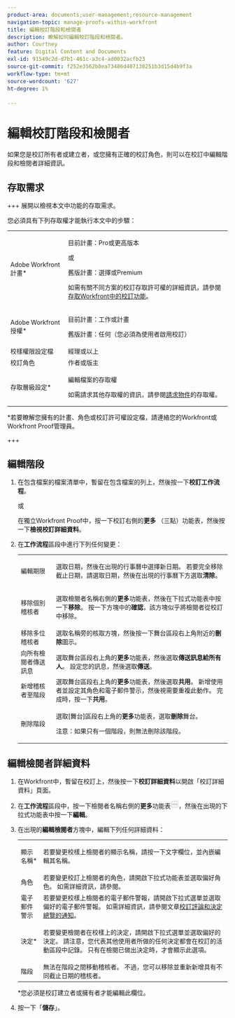 ```yaml
---
product-area: documents;user-management;resource-management
navigation-topic: manage-proofs-within-workfront
title: 編輯校訂階段和檢閱者
description: 瞭解如何編輯校訂階段和檢閱者。
author: Courtney
feature: Digital Content and Documents
exl-id: 91549c2d-d7b1-461c-a3c4-ad0032acfb23
source-git-commit: f252e3562b8ea73486d407138251b3d15d4b9f3a
workflow-type: tm+mt
source-wordcount: '627'
ht-degree: 1%

---
```


# 編輯校訂階段和檢閱者

如果您是校訂所有者或建立者，或您擁有正確的校訂角色，則可以在校訂中編輯階段和檢閱者詳細資訊。

## 存取需求

+++ 展開以檢視本文中功能的存取需求。

您必須具有下列存取權才能執行本文中的步驟：

<table style="table-layout:auto"> 
 <col> 
 <col> 
 <tbody> 
  <tr> 
   <td role="rowheader">Adobe Workfront計畫*</td> 
   <td> <p>目前計畫：Pro或更高版本</p> <p>或</p> <p>舊版計畫：選擇或Premium</p> <p>如需有關不同方案的校訂存取許可權的詳細資訊，請參閱<a href="/help/quicksilver/administration-and-setup/manage-workfront/configure-proofing/access-to-proofing-functionality.md" class="MCXref xref">存取Workfront中的校訂功能</a>。</p> </td> 
  </tr> 
  <tr> 
   <td role="rowheader">Adobe Workfront授權*</td> 
   <td> <p>目前計畫：工作或計畫</p> <p>舊版計畫：任何（您必須為使用者啟用校訂）</p> </td> 
  </tr> 
  <tr> 
   <td role="rowheader">校樣權限設定檔 </td> 
   <td>經理或以上</td> 
  </tr> 
  <tr> 
   <td role="rowheader">校訂角色</td> 
   <td>作者或版主 </td> 
  </tr> 
  <tr> 
   <td role="rowheader">存取層級設定*</td> 
   <td> <p>編輯檔案的存取權</p> <p>如需請求其他存取權的資訊，請參閱<a href="../../../workfront-basics/grant-and-request-access-to-objects/request-access.md" class="MCXref xref">請求物件</a>的存取權。</p> </td> 
  </tr> 
 </tbody> 
</table>

&#42;若要瞭解您擁有的計畫、角色或校訂許可權設定檔，請連絡您的Workfront或Workfront Proof管理員。

+++

## 編輯階段

1. 在包含檔案的檔案清單中，暫留在包含檔案的列上，然後按一下&#x200B;**校訂工作流程**。

   或

   在獨立Workfront Proof中，按一下校訂右側的&#x200B;**更多** （三點）功能表，然後按一下&#x200B;**檢視校訂詳細資料**。

1. 在&#x200B;**工作流程**&#x200B;區段中進行下列任何變更：

   <table style="table-layout:auto"> 
    <col> 
    <col> 
    <tbody> 
     <tr> 
      <td role="rowheader">編輯期限</td> 
      <td> <p>選取日期，然後在出現的行事曆中選擇新日期。 若要完全移除截止日期，請選取日期，然後在出現的行事曆下方選取<strong>清除</strong>。</p> </td> 
     </tr> 
     <tr> 
      <td role="rowheader">移除個別稽核者</td> 
      <td> <p>選取檢閱者名稱右側的<strong>更多</strong>功能表，然後在下拉式功能表中按一下<strong>移除</strong>。 按一下方塊中的<strong>確認</strong>，該方塊似乎將檢閱者從校訂中移除。</p> </td> 
     </tr> 
     <tr> 
      <td role="rowheader">移除多位稽核者</td> 
      <td>選取名稱旁的核取方塊，然後按一下舞台區段右上角附近的<strong>刪除</strong>圖示。</td> 
     </tr> 
     <tr> 
      <td role="rowheader">向所有檢閱者傳送訊息</td> 
      <td>選取舞台區段右上角的<strong>更多</strong>功能表，然後選取<strong>傳送訊息給所有人</strong>。 設定您的訊息，然後選取<strong>傳送</strong>。</td> 
     </tr> 
     <tr> 
      <td role="rowheader">新增稽核者至階段</td> 
      <td>選取舞台區段右上角的<strong>更多</strong>功能表，然後選取<strong>共用</strong>。 新增使用者並設定其角色和電子郵件警示，然後視需要重複此動作。 完成時，按一下<strong>共用</strong>。</td> 
     </tr> 
     <tr> 
      <td role="rowheader">刪除階段</td> 
      <td> <p>選取[舞台]區段右上角的<strong>更多</strong>功能表，選取<strong>刪除</strong>舞台。</p> <p>注意：如果只有一個階段，則無法刪除該階段。</p> </td> 
     </tr> 
    </tbody> 
   </table>

## 編輯檢閱者詳細資料

1. 在Workfront中，暫留在校訂上，然後按一下&#x200B;**校訂詳細資料**&#x200B;以開啟「校訂詳細資料」頁面。
1. 在&#x200B;**工作流程**&#x200B;區段中，按一下檢閱者名稱右側的&#x200B;**更多**&#x200B;功能表![](assets/more-button-small.png)，然後在出現的下拉式功能表中按一下&#x200B;**編輯**。

1. 在出現的&#x200B;**編輯檢閱者**&#x200B;方塊中，編輯下列任何詳細資料：

   <table style="table-layout:auto"> 
    <col> 
    <col> 
    <tbody> 
     <tr> 
      <td role="rowheader">顯示名稱*</td> 
      <td> <p>若要變更校樣上檢閱者的顯示名稱，請按一下文字欄位，並內嵌編輯其名稱。</p> </td> 
     </tr> 
     <tr> 
      <td role="rowheader">角色</td> 
      <td>若要變更校訂上檢閱者的角色，請開啟下拉式功能表並選取偏好角色。 如需詳細資訊，請參閱。</td> 
     </tr> 
     <tr> 
      <td role="rowheader">電子郵件警示</td> 
      <td>若要變更校樣上檢閱者的電子郵件警報，請開啟下拉式選單並選取偏好的電子郵件警報。 如需詳細資訊，請參閱文章<a href="../../../review-and-approve-work/proofing/proofing-overview/notifications-proof-comments-decisions.md" class="MCXref xref">校訂評論和決定總覽的通知</a>。</td> 
     </tr> 
     <tr data-mc-conditions=""> 
      <td role="rowheader">決定*</td> 
      <td> <p>若要變更檢閱者在校樣上的決定，請開啟下拉式選單並選取偏好的決定。 請注意，您代表其他使用者所做的任何決定都會在校訂的活動區段中記錄。 只有在檢閱已做出決定時，才會顯示此選項。</p> </td> 
     </tr> 
     <tr> 
      <td role="rowheader">階段</td> 
      <td>無法在階段之間移動稽核者。 不過，您可以移除並重新新增具有不同截止日期的稽核者。</td> 
     </tr> 
    </tbody> 
   </table>

   &#42;您必須是校訂建立者或擁有者才能編輯此欄位。

1. 按一下「**儲存**」。
